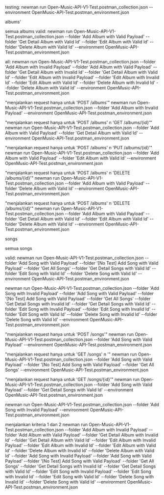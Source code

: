testing:
newman run Open-Music-API-V1-Test.postman_collection.json --environment OpenMusic-API-Test.postman_environment.json

albums'

semua albums
valid:
newman run Open-Music-API-V1-Test.postman_collection.json --folder 'Add Album with Valid Payload' --folder 'Get Detail Album with Valid Id' --folder 'Edit Album with Valid Id' --folder 'Delete Album with Valid Id' --environment OpenMusic-API-Test.postman_environment.json

all:
newman run Open-Music-API-V1-Test.postman_collection.json --folder 'Add Album with Invalid Payload' --folder 'Add Album with Valid Payload' --folder 'Get Detail Album with Invalid Id' --folder 'Get Detail Album with Valid Id' --folder 'Edit Album with Invalid Payload' --folder 'Edit Album with Invalid Id' --folder 'Edit Album with Valid Id' --folder 'Delete Album with Invalid Id' --folder 'Delete Album with Valid Id' --environment OpenMusic-API-Test.postman_environment.json

"menjalankan request hanya untuk 'POST /albums'"
newman run Open-Music-API-V1-Test.postman_collection.json --folder 'Add Album with Invalid Payload' --environment OpenMusic-API-Test.postman_environment.json

"menjalankan request hanya untuk 'POST /albums' n 'GET /albums/{id}'"
newman run Open-Music-API-V1-Test.postman_collection.json --folder 'Add Album with Valid Payload' --folder 'Get Detail Album with Valid Id' --environment OpenMusic-API-Test.postman_environment.json

"menjalankan request hanya untuk 'POST /albums' n 'PUT /albums/{id}'"
newman run Open-Music-API-V1-Test.postman_collection.json --folder 'Add Album with Valid Payload' --folder 'Edit Album with Valid Id' --environment OpenMusic-API-Test.postman_environment.json

"menjalankan request hanya untuk 'POST /albums' n 'DELETE /albums/{id}'"
newman run Open-Music-API-V1-Test.postman_collection.json --folder 'Add Album with Valid Payload' --folder 'Delete Album with Valid Id' --environment OpenMusic-API-Test.postman_environment.json

"menjalankan request hanya untuk 'POST /albums' n 'DELETE /albums/{id}'"
newman run Open-Music-API-V1-Test.postman_collection.json --folder 'Add Album with Valid Payload' --folder 'Get Detail Album with Valid Id' --folder 'Edit Album with Valid Id' --folder 'Delete Album with Valid Id' --environment OpenMusic-API-Test.postman_environment.json

songs

semua songs

valid:
newman run Open-Music-API-V1-Test.postman_collection.json --folder 'Add Song with Valid Payload' --folder '[No Test] Add Song with Valid Payload' --folder 'Get All Songs' --folder 'Get Detail Songs with Valid Id' --folder 'Edit Song with Valid Id' --folder 'Delete Song with Valid Id' --environment OpenMusic-API-Test.postman_environment.json

newman run Open-Music-API-V1-Test.postman_collection.json --folder 'Add Song with Invalid Payload' --folder 'Add Song with Valid Payload' --folder '[No Test] Add Song with Valid Payload' --folder 'Get All Songs' --folder 'Get Detail Songs with Invalid Id' --folder 'Get Detail Songs with Valid Id' --folder 'Edit Song with Invalid Payload' --folder 'Edit Song with Invalid Id' --folder 'Edit Song with Valid Id' --folder 'Delete Song with Invalid Id' --folder 'Delete Song with Valid Id' --environment OpenMusic-API-Test.postman_environment.json

"menjalankan request hanya untuk 'POST /songs'"
newman run Open-Music-API-V1-Test.postman_collection.json --folder 'Add Song with Valid Payload' --environment OpenMusic-API-Test.postman_environment.json

"menjalankan request hanya untuk 'GET /songs' n '"
newman run Open-Music-API-V1-Test.postman_collection.json --folder 'Add Song with Valid Payload' --folder '[No Test] Add Song with Valid Payload' --folder 'Get All Songs' --environment OpenMusic-API-Test.postman_environment.json

"menjalankan request hanya untuk 'GET /songs/{id}'"
newman run Open-Music-API-V1-Test.postman_collection.json --folder 'Add Song with Valid Payload' --folder 'Get Detail Songs with Valid Id' --environment OpenMusic-API-Test.postman_environment.json

newman run Open-Music-API-V1-Test.postman_collection.json --folder 'Add Song with Invalid Payload' --environment OpenMusic-API-Test.postman_environment.json

menjalankan kriteria 1 dan 2
newman run Open-Music-API-V1-Test.postman_collection.json --folder 'Add Album with Invalid Payload' --folder 'Add Album with Valid Payload' --folder 'Get Detail Album with Invalid Id' --folder 'Get Detail Album with Valid Id' --folder 'Edit Album with Invalid Payload' --folder 'Edit Album with Invalid Id' --folder 'Edit Album with Valid Id' --folder 'Delete Album with Invalid Id' --folder 'Delete Album with Valid Id' --folder 'Add Song with Invalid Payload' --folder 'Add Song with Valid Payload' --folder '[No Test] Add Song with Valid Payload' --folder 'Get All Songs' --folder 'Get Detail Songs with Invalid Id' --folder 'Get Detail Songs with Valid Id' --folder 'Edit Song with Invalid Payload' --folder 'Edit Song with Invalid Id' --folder 'Edit Song with Valid Id' --folder 'Delete Song with Invalid Id' --folder 'Delete Song with Valid Id' --environment OpenMusic-API-Test.postman_environment.json
